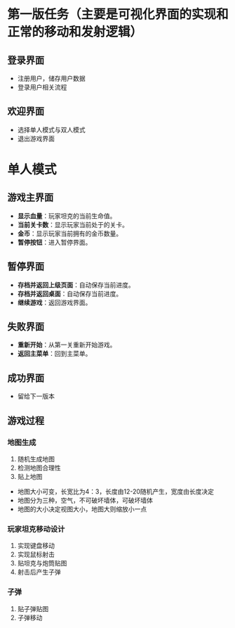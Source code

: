 # 第一版任务（主要是可视化界面的实现和正常的移动和发射逻辑）

## 登录界面

- 注册用户，储存用户数据
- 登录用户相关流程

## 欢迎界面

+ 选择单人模式与双人模式
+ 退出游戏界面

# 单人模式

## 游戏主界面

- **显示血量**：玩家坦克的当前生命值。
- **当前关卡数**：显示玩家当前处于的关卡。
- **金币**：显示玩家当前拥有的金币数量。
- **暂停按钮**：进入暂停界面。

## 暂停界面

- **存档并返回上级页面**：自动保存当前进度。
- **存档并返回桌面**：自动保存当前进度。
- **继续游戏**：返回游戏界面。

## 失败界面

- **重新开始**：从第一关重新开始游戏。
- **返回主菜单**：回到主菜单。

## 成功界面

+ 留给下一版本

## 游戏过程

### 地图生成

1. 随机生成地图
2. 检测地图合理性
3. 贴上地图

+ 地图大小可变，长宽比为4：3，长度由12-20随机产生，宽度由长度决定
+ 地图分为三种，空气，不可破坏墙体，可破坏墙体
+ 地图的大小决定视图大小，地图大则缩放小一点

### 玩家坦克移动设计

1. 实现键盘移动
2. 实现鼠标射击
3. 贴坦克与炮筒贴图
4. 射击后产生子弹

### 子弹

1. 贴子弹贴图
2. 子弹移动
